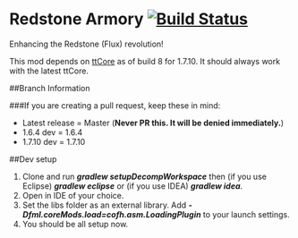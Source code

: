 Redstone Armory [![Build Status](http://tehnut.info/jenkins/job/RedstoneArmory/badge/icon)](http://tehnut.info/jenkins/job/RedstoneArmory/)
==============

Enhancing the Redstone (Flux) revolution!

This mod depends on [ttCore](http://ci.tterrag.com/job/ttCore/) as of build 8 for 1.7.10. It should always work with the latest ttCore.

##Branch Information

###If you are creating a pull request, keep these in mind:

* Latest release = Master (__Never PR this. It will be denied immediately.__)
* 1.6.4 dev = 1.6.4
* 1.7.10 dev =  1.7.10

##Dev setup

1. Clone and run ___gradlew setupDecompWorkspace___ then (if you use Eclipse) ___gradlew eclipse___ or (if you use IDEA) ___gradlew idea___.
2. Open in IDE of your choice.
3. Set the libs folder as an external library. Add ___-Dfml.coreMods.load=cofh.asm.LoadingPlugin___ to your launch settings.
4. You should be all setup now.
